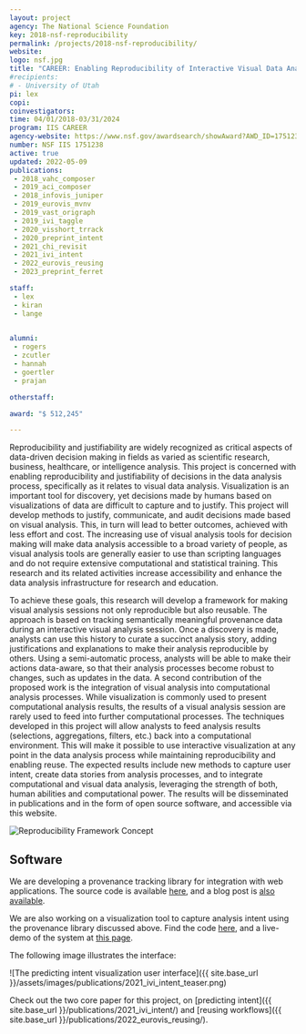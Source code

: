 ```yaml
---
layout: project
agency: The National Science Foundation
key: 2018-nsf-reproducibility
permalink: /projects/2018-nsf-reproducibility/
website:
logo: nsf.jpg
title: "CAREER: Enabling Reproducibility of Interactive Visual Data Analysis"
#recipients:
# - University of Utah 
pi: lex
copi: 
coinvestigators:
time: 04/01/2018-03/31/2024
program: IIS CAREER 
agency-website: https://www.nsf.gov/awardsearch/showAward?AWD_ID=1751238
number: NSF IIS 1751238
active: true
updated: 2022-05-09
publications: 
 - 2018_vahc_composer
 - 2019_aci_composer
 - 2018_infovis_juniper
 - 2019_eurovis_mvnv
 - 2019_vast_origraph
 - 2019_ivi_taggle
 - 2020_visshort_trrack
 - 2020_preprint_intent
 - 2021_chi_revisit
 - 2021_ivi_intent
 - 2022_eurovis_reusing
 - 2023_preprint_ferret

staff:
 - lex
 - kiran
 - lange

 
alumni:
 - rogers
 - zcutler
 - hannah 
 - goertler
 - prajan

otherstaff:  

award: "$ 512,245"

---
```


Reproducibility and justifiability are widely recognized as critical aspects of data-driven decision making in fields as varied as scientific research, business, healthcare, or intelligence analysis. This project is concerned with enabling reproducibility and justifiability of decisions in the data analysis process, specifically as it relates to visual data analysis. Visualization is an important tool for discovery, yet decisions made by humans based on visualizations of data are difficult to capture and to justify. This project will develop methods to justify, communicate, and audit decisions made based on visual analysis. This, in turn will lead to better outcomes, achieved with less effort and cost. The increasing use of visual analysis tools for decision making will make data analysis accessible to a broad variety of people, as visual analysis tools are generally easier to use than scripting languages and do not require extensive computational and statistical training. This research and its related activities increase accessibility and enhance the data analysis infrastructure for research and education. 

To achieve these goals, this research will develop a framework for making visual analysis sessions not only reproducible but also reusable. The approach is based on tracking semantically meaningful provenance data during an interactive visual analysis session. Once a discovery is made, analysts can use this history to curate a succinct analysis story, adding justifications and explanations to make their analysis reproducible by others. Using a semi-automatic process, analysts will be able to make their actions data-aware, so that their analysis processes become robust to changes, such as updates in the data. A second contribution of the proposed work is the integration of visual analysis into computational analysis processes. While visualization is commonly used to present computational analysis results, the results of a visual analysis session are rarely used to feed into further computational processes. The techniques developed in this project will allow analysts to feed analysis results (selections, aggregations, filters, etc.) back into a computational environment. This will make it possible to use interactive visualization at any point in the data analysis process while maintaining reproducibility and enabling reuse. The expected results include new methods to capture user intent, create data stories from analysis processes, and to integrate computational and visual data analysis, leveraging the strength of both, human abilities and computational power. The results will be disseminated in publications and in the form of open source software, and accessible via this website.

![Reproducibility Framework Concept](../2018-nsf-reproducibility_concept.png)

## Software

We are developing a provenance tracking library for integration with web applications. The source code is available [here](https://github.com/visdesignlab/trrack), and a blog post is [also available](https://vdl.sci.utah.edu/blog/2020/10/28/trrack/). 

We are also working on a visualization tool to capture analysis intent using the provenance library discussed above. Find the code [here](https://github.com/visdesignlab/intent-system), and a live-demo of the system at [this page](https://vdl.sci.utah.edu/predicting-intent/). 

The following image illustrates the interface: 

![The predicting intent visualization user interface]({{ site.base_url }}/assets/images/publications/2021_ivi_intent_teaser.png)


Check out the two core paper for this project, on  [predicting intent]({{ site.base_url }}/publications/2021_ivi_intent/) and [reusing workflows]({{ site.base_url }}/publications/2022_eurovis_reusing/). 




